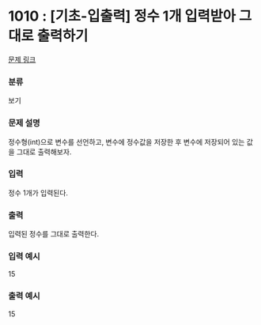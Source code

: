# 1010 : [기초-입출력] 정수 1개 입력받아 그대로 출력하기

[문제 링크](https://www.codeup.kr/problem.php?id=1010)

### 분류

보기

### 문제 설명

<p>정수형(int)으로 변수를 선언하고, 변수에 정수값을 저장한 후
변수에 저장되어 있는 값을 그대로 출력해보자.</p>

### 입력

<p>정수 1개가 입력된다.</p>

### 출력

<p>입력된 정수를 그대로 출력한다.</p>

### 입력 예시

<p>15</p>

### 출력 예시

<p>15</p>
